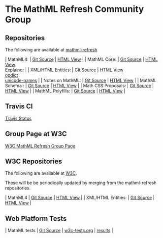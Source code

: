 # The MathML Refresh Community Group

## Repositories

The following are available at 
[mathml-refresh](https://github.com/mathml-refresh)


 | MathML4:            | [Git Source](https://github.com/mathml-refresh/mathml)               | [HTML View](mathml)               |
 | MathML Core:        | [Git Source](https://github.com/mathml-refresh/mathml-core)          | [HTML View](mathml-core)<br>   [Explainer](mathml-core/docs/explainer)      |
 | XML/HTML Entities:  | [Git Source](https://github.com/mathml-refresh/xml-entities)         | [HTML View](xml-entities)<br> [opdict](xml-entities/opdict.html)<br>  [unicode-names](xml-entities/unicode-names.html)      |
 | Notes on MathML:    | [Git Source](https://github.com/mathml-refresh/notes-on-mathml)      | [HTML View](notes-on-mathml)      |
 | MathML Schema    :  | [Git Source](https://github.com/mathml-refresh/mathml-schema)        | [HTML View](mathml-schema)        |
 | Math CSS Proposals: | [Git Source](https://github.com/mathml-refresh/mathml-css-proposals) | [HTML View](mathml-css-proposals) |
 | MathML Polyfills:   | [Git Source](https://github.com/mathml-refresh/mathml-polyfills)     | [HTML View](mathml-polyfills)     |

## Travis CI

[Travis Status](https://travis-ci.org/mathml-refresh)


## Group Page at W3C

[W3C MathML Refresh Group Page](https://www.w3.org/community/mathml4/)

## W3C Repositories

The following are available at 
[W3C](https://github.com/w3c).

These will be be periodically updated by merging from the mathml-refresh repositories.

 | MathML4             | [Git Source](https://github.com/w3c/mathml)               | [HTML View](https://w3c.github.io/mathml)               |
 | XML/HTML Entities:  | [Git Source](https://github.com/w3c/xml-entities)         | [HTML View](https://w3c.github.io/xml-entities)         |


## Web Platform Tests

 | MathML tests | [Git Source](https://github.com/web-platform-tests/wpt/tree/master/mathml) | [w3c-tests.org](https://w3c-test.org/mathml/) | [results](https://wpt.fyi/results/mathml) |
